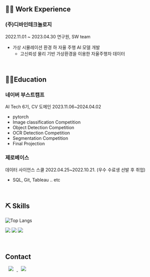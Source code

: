 
## 👨‍💻 Work Experience

### (주)디바인테크놀로지
2022.11.01 ~ 2023.04.30
연구원, SW team
- 가상 시뮬레이션 환경 하 자율 주행 AI 모델 개발
    - 고신뢰성 물리 기반 가상환경을 이용한 
    자율주행차 데이터
<br>

## 👨‍🎓Education

### 네이버 부스트캠프
AI Tech 6기, CV 도메인
2023.11.06~2024.04.02
- pytorch
- Image classification Competition
- Object Detection Competition
- OCR Detection Competition
- Segmentation Competition
- Final Projection

### 제로베이스 
데이터 사이언스 스쿨
2022.04.25~2022.10.21. 
(우수 수료생 선발 후 취업)
- SQL, Git, Tableau .. etc
<br>



## ⛏ Skills
![Top Langs](https://github-readme-stats.vercel.app/api/top-langs/?username=Jungtaxi&hide_border=true&theme=dracula)

<p><img src="https://img.shields.io/badge/Python-3766AB?style=flat-square&logo=Python&logoColor=white"/> <img src="https://img.shields.io/badge/pytorch-EE4C2C?style=flat-square&logo=pytorch&logoColor=white"/> <img src="https://img.shields.io/badge/MySql-4479A1?style=flat-square&logo=mysql&logoColor=white"/></p>
<br>

## Contact
<p>
  <a href="https://callmescone.tistory.com/">
      <img src="http://img.shields.io/badge/Tech Blog-00D182?style=flat&logo=Emby&logoColor=white&link=https://callmescone.tistory.com/"
          style="height : auto; margin-left : 10px; margin-right : 10px;"/>
  </a>
  <a href="https://beagentleman7@gmail.com">
      <img src="http://img.shields.io/badge/Gmail-EA4335?style=flat&logo=Gmail&logoColor=white&link=https://beagentleman7@gmail.com"
          style="height : auto; margin-left : 10px; margin-right : 10px;"/>
  </a>
</p>
